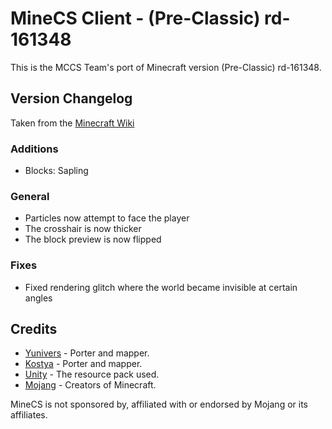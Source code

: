 # MineCS Client - (Pre-Classic) rd-161348

This is the MCCS Team's port of Minecraft version (Pre-Classic) rd-161348.

## Version Changelog

Taken from the [Minecraft Wiki](https://minecraft.wiki/w/Java_Edition_pre-Classic_rd-161348)

### Additions

+ Blocks: Sapling

### General

+ Particles now attempt to face the player
+ The crosshair is now thicker
+ The block preview is now flipped

### Fixes
+ Fixed rendering glitch where the world became invisible at certain angles

## Credits

- [Yunivers](https://www.github.com/aityunivers) - Porter and mapper.
- [Kostya](https://www.github.com/1987kostya) - Porter and mapper.
- [Unity](https://github.com/Unity-Resource-Pack/Unity) - The resource pack used.
- [Mojang](https://www.minecraft.net/) - Creators of Minecraft.

MineCS is not sponsored by, affiliated with or endorsed by Mojang or its affiliates.
